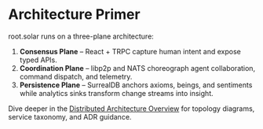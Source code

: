 # Architecture Primer

root.solar runs on a three-plane architecture:

1. **Consensus Plane** – React + TRPC capture human intent and expose typed APIs.
2. **Coordination Plane** – libp2p and NATS choreograph agent collaboration, command dispatch, and telemetry.
3. **Persistence Plane** – SurrealDB anchors axioms, beings, and sentiments while analytics sinks transform change streams into insight.

Dive deeper in the [Distributed Architecture Overview](docs/coe/architecture/distributed-architecture.md) for topology diagrams, service taxonomy, and ADR guidance.

